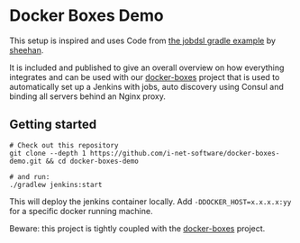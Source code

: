 # Docker Boxes Demo

This setup is inspired and uses Code from [the jobdsl gradle example](https://github.com/sheehan/job-dsl-gradle-example) by [sheehan](https://github.com/sheehan).

It is included and published to give an overall overview on how everything integrates and can be used with our [docker-boxes](https://github.com/i-net-software/docker-boxes) project that is used to automatically set up a Jenkins with jobs, auto discovery using Consul and binding all servers behind an Nginx proxy.

## Getting started

    # Check out this repository
	git clone --depth 1 https://github.com/i-net-software/docker-boxes-demo.git && cd docker-boxes-demo

    # and run:
    ./gradlew jenkins:start

This will deploy the jenkins container locally. Add ```-DDOCKER_HOST=x.x.x.x:yy``` for a specific docker running machine.

Beware: this project is tightly coupled with the [docker-boxes](https://github.com/i-net-software/docker-boxes) project.